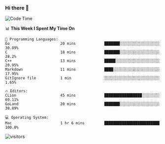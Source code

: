 ### Hi there 👋

<!--
**CrazyCollin/crazycollin** is a ✨ _special_ ✨ repository because its `README.md` (this file) appears on your GitHub profile.

Here are some ideas to get you started:

- 🔭 I’m currently working on ...
- 🌱 I’m currently learning ...
- 👯 I’m looking to collaborate on ...
- 🤔 I’m looking for help with ...
- 💬 Ask me about ...
- 📫 How to reach me: ...
- 😄 Pronouns: ...
- ⚡ Fun fact: ...
-->

<!--START_SECTION:waka-->
![Code Time](http://img.shields.io/badge/Code%20Time-141%20hrs-blue)

📊 **This Week I Spent My Time On** 

```text
💬 Programming Languages: 
Go                       20 mins             ███████░░░░░░░░░░░░░░░░░░   30.89% 
C                        18 mins             ███████░░░░░░░░░░░░░░░░░░   28.2% 
C++                      13 mins             █████░░░░░░░░░░░░░░░░░░░░   20.95% 
Markdown                 11 mins             ████░░░░░░░░░░░░░░░░░░░░░   17.95% 
GitIgnore file           1 min               ░░░░░░░░░░░░░░░░░░░░░░░░░   1.65%

🔥 Editors: 
CLion                    45 mins             █████████████████░░░░░░░░   69.11% 
GoLand                   20 mins             ███████░░░░░░░░░░░░░░░░░░   30.89%

💻 Operating System: 
Mac                      1 hr 6 mins         █████████████████████████   100.0%

```


<!--END_SECTION:waka-->


![visitors](https://visitor-badge.glitch.me/badge?page_id=crazycollin.crazycollin&left_color=green&right_color=red)
